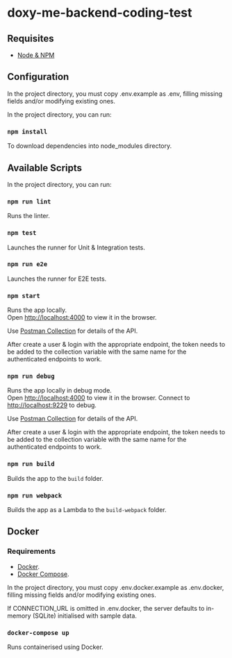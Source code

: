 # doxy-me-backend-coding-test

## Requisites

- [Node & NPM](https://docs.npmjs.com/downloading-and-installing-node-js-and-npm)

## Configuration

In the project directory, you must copy .env.example as .env, filling missing fields and/or modifying existing ones.

In the project directory, you can run:

### `npm install`

To download dependencies into node_modules directory.

## Available Scripts

In the project directory, you can run:

### `npm run lint`

Runs the linter.

### `npm test`

Launches the runner for Unit & Integration tests.

### `npm run e2e`

Launches the runner for E2E tests.

### `npm start`

Runs the app locally.<br />
Open [http://localhost:4000](http://localhost:4000) to view it in the browser.

Use [Postman Collection](./doxy.me.postman_collection.json) for details of the API.

After create a user & login with the appropriate endpoint, the token needs to be added to the collection variable with the same name for the authenticated endpoints to work.

### `npm run debug`

Runs the app locally in debug mode.<br />
Open [http://localhost:4000](http://localhost:4000) to view it in the browser.
Connect to [http://localhost:9229](http://localhost:9229) to debug.

Use [Postman Collection](./doxy.me.postman_collection.json) for details of the API.

After create a user & login with the appropriate endpoint, the token needs to be added to the collection variable with the same name for the authenticated endpoints to work.

### `npm run build`

Builds the app to the `build` folder.<br />

### `npm run webpack`

Builds the app as a Lambda to the `build-webpack` folder.<br />

## Docker

### Requirements

- [Docker](https://docs.docker.com/get-docker/).
- [Docker Compose](https://docs.docker.com/compose/install/).

In the project directory, you must copy .env.docker.example as .env.docker, filling missing fields and/or modifying existing ones.

If CONNECTION_URL is omitted in .env.docker, the server defaults to in-memory (SQLite) initialised with sample data.

### `docker-compose up`

Runs containerised using Docker.
